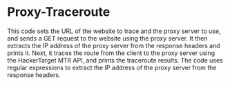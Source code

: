 # Proxy-Traceroute
This code sets the URL of the website to trace and the proxy server to use, and sends a GET request to the website using the proxy server. It then extracts the IP address of the proxy server from the response headers and prints it. Next, it traces the route from the client to the proxy server using the HackerTarget MTR API, and prints the traceroute results. The code uses regular expressions to extract the IP address of the proxy server from the response headers.
